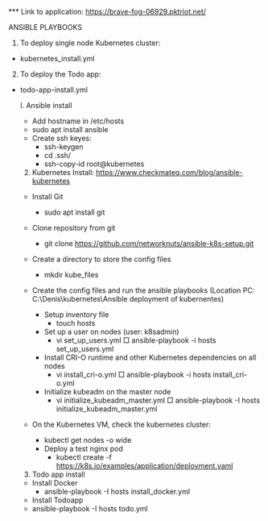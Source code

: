 
*** Link to application: https://brave-fog-06929.pktriot.net/


ANSIBLE PLAYBOOKS
1. To deploy single node Kubernetes cluster:
  - kubernetes_install.yml
2. To deploy the Todo app:
  - todo-app-install.yml



    l. Ansible install
	- Add hostname in /etc/hosts
	- sudo apt install ansible
	- Create ssh keyes:
		- ssh-keygen
		- cd .ssh/
		- ssh-copy-id root@kubernetes
		
	2. Kubernetes Install: https://www.checkmateq.com/blog/ansible-kubernetes
	- Install Git
		- sudo apt install git
	- Clone repository from git
		- git clone https://github.com/networknuts/ansible-k8s-setup.git 
	- Create a directory to store the config files
		- mkdir kube_files
	- Create the config files and run the ansible playbooks (Location PC: C:\Denis\kubernetes\Ansible deployment of kubernentes)
		- Setup inventory file
			- touch hosts
		- Set up a user on nodes (user: k8sadmin)
			- vi set_up_users.yml
				□ ansible-playbook -i hosts set_up_users.yml
		- Install CRI-O runtime and other Kubernetes dependencies on all nodes
			- vi install_cri-o.yml
				□ ansible-playbook -i hosts install_cri-o.yml
		- Initialize kubeadm on the master node
			- vi initialize_kubeadm_master.yml
				□ ansible-playbook -I hosts initialize_kubeadm_master.yml
	
	
	- On the Kubernetes VM, check the kubernetes cluster:
		- kubectl get nodes -o wide
		- Deploy a test nginx pod
			- kubectl create -f https://k8s.io/examples/application/deployment.yaml

	3. Todo app install
	- Install Docker
		- ansible-playbook -I hosts install_docker.yml
	- Install Todoapp
    - ansible-playbook -I hosts todo.yml
